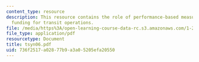 ```yaml
---
content_type: resource
description: This resource contains the role of performance-based measures in allocating
  funding for transit operations.
file: /media/https%3A/open-learning-course-data-rc.s3.amazonaws.com/1-259j-transit-management-fall-2006/736f2517a02877b9a3a05205efa20550_tsyn06.pdf
file_type: application/pdf
resourcetype: Document
title: tsyn06.pdf
uid: 736f2517-a028-77b9-a3a0-5205efa20550
---
```

